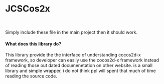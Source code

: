 # JCSCos2x #
<br/>

Simply include these file in the main project then it should work.

#### What does this library do? ####
This library provide the the interface of understanding cocos2d-x framework, 
so developer can easily use the cocos2d-x framework instead of reading those out 
dated documenetation on other website. is a small library and simple wrapper, i 
do not think ppl will spent that much of time reading the source code.
